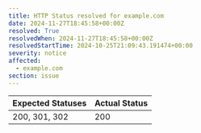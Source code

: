```yaml
---
title: HTTP Status resolved for example.com
date: 2024-11-27T18:45:58+00:00Z
resolved: True
resolvedWhen: 2024-11-27T18:45:58+00:00Z
resolvedStartTime: 2024-10-25T21:09:43.191474+00:00
severity: notice
affected:
  - example.com
section: issue
---
```


| Expected Statuses | Actual Status  |
|-------------------|----------------|
| 200, 301, 302 | 200 |
